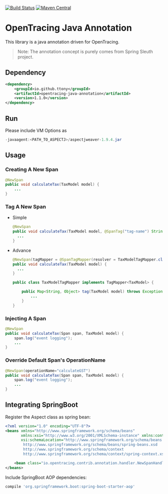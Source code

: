 [![Build Status](https://travis-ci.com/ttony/opentracing-java-annotation.svg?branch=master)](https://travis-ci.com/ttony/opentracing-java-annotation) [![Maven Central](https://img.shields.io/maven-central/v/io.github.ttony/opentracing-java-annotation.svg?label=Maven%20Central)](https://search.maven.org/search?q=g:%22io.github.ttony%22%20AND%20a:%22opentracing-java-annotation%22) 

# OpenTracing Java Annotation

This library is a java annotation driven for OpenTracing.

> Note: The annotation concept is purely comes from Spring Sleuth project.

## Dependency
```xml
<dependency>
    <groupId>io.github.ttony</groupId>
    <artifactId>opentracing-java-annotation</artifactId>
    <version>1.1.0</version>
</dependency>
```

## Run
Please include VM Options as
```java
-javaagent:<PATH_TO_ASPECTJ>/aspectjweaver-1.9.4.jar
```

## Usage

### Creating A New Span

```java
@NewSpan
public void calculateTax(TaxModel model) {
    ...
}
```

### Tag A New Span
- Simple
    ````java
    @NewSpan
    public void calculateTax(TaxModel model, @SpanTag("tag-name") String tagValue) { 
      ...
    }
    ````
- Advance
  ````java
  @NewSpan(tagMapper = @SpanTagMapper(resolver = TaxModelTagMapper.class))
  public void calculateTax(TaxModel model) {
    ...
  }
  ````
  ````java
  public class TaxModelTagMapper implements TagMapper<TaxModel> {
  
      public Map<String, Object> tag(TaxModel model) throws Exception {
          ...
      }
  }
  ````

### Injecting A Span


```java
@NewSpan
public void calculateTax(Span span, TaxModel model) {
    span.log("event logging");
    ...
}
```

### Override Default Span's OperationName


```java
@NewSpan(operationName="calculateGST")
public void calculateTax(Span span, TaxModel model) {
    span.log("event logging");
    ...
}
```

## Integrating SpringBoot

Register the Aspect class as spring bean:
```xml
<?xml version="1.0" encoding="UTF-8"?>
<beans xmlns="http://www.springframework.org/schema/beans"
       xmlns:xsi="http://www.w3.org/2001/XMLSchema-instance" xmlns:context="http://www.springframework.org/schema/context"
       xsi:schemaLocation="http://www.springframework.org/schema/beans
        http://www.springframework.org/schema/beans/spring-beans.xsd
        http://www.springframework.org/schema/context
        http://www.springframework.org/schema/context/spring-context.xsd">

    <bean class="io.opentracing.contrib.annotation.handler.NewSpanHandler" />
</beans>
```

Include SpringBoot AOP dependencies:
```groovy
compile 'org.springframework.boot:spring-boot-starter-aop'
```

